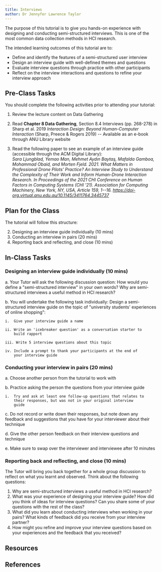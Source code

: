 ```yaml
---
title: Interviews
author: Dr Jennyfer Lawrence Taylor
---
```


The purpose of this tutorial is to give you hands-on experience with
designing and conducting semi-structured interviews. This is one of the
most common data collection methods in HCI research.

The intended learning outcomes of this tutorial are to:

- Define and identify the features of a semi-structured user interview
- Design an interview guide with well-defined themes and questions
- Evaluate interview questions through practice with other participants
- Reflect on the interview interactions and questions to refine your
  interview approach

## Pre-Class Tasks

You should complete the following activities prior to attending your
tutorial:

1.  Review the lecture content on Data Gathering

2.  Read **Chapter 8 Data Gathering**, Section 8.4 Interviews (pp.
    268-278) in Sharp et al. 2019 *Interaction Design: Beyond
    Human-Computer Interaction* (Sharp, Preece & Rogers 2019) --
    Available as an e-book through ANU Library website

3.  Read the following paper to see an example of an interview guide
    (accessible through the ACM Digital Library):\
    *Sara Ljungblad, Yemao Man, Mehmet Aydın Baytaş, Mafalda Gamboa,
    Mohammad Obaid, and Morten Fjeld. 2021. What Matters in Professional
    Drone Pilots' Practice? An Interview Study to Understand the
    Complexity of Their Work and Inform Human-Drone Interaction
    Research. In Proceedings of the 2021 CHI Conference on Human Factors
    in Computing Systems (CHI \'21). Association for Computing
    Machinery, New York, NY, USA, Article 159, 1--16.
    <https://doi-org.virtual.anu.edu.au/10.1145/3411764.3445737>*

<!-- something like write 5 questions about _something_ -->
<!-- post on the forum, comment on someone elses post (?) what aspect? -->


## Plan for the Class

<!-- roleplaying -->
<!-- scaffolding the group activities, reflections on the question (open, closed), what is the answer, what is expected/needed, what is the goal? -->
<!-- probing question, leading questions,  -->


<!-- 10 minutes for roll and start up -->
<!-- 5 mins for announcements -->
<!-- maybe first 30 minutes is about critique, categorisation and improvement of the questions from the pre-class tasks -->
<!-- next 45 role-playing -->

The tutorial will follow this structure:

2.  Designing an interview guide individually (10 mins)
3.  Conducting an interview in pairs (20 mins)
4.  Reporting back and reflecting, and close (10 mins)

## In-Class Tasks

### Designing an interview guide individually (10 mins)

a.  Your Tutor will ask the following discussion question: How would
    you define a "semi-structured interview" in your own words? Why
    are semi-structured interviews a useful method in HCI research?

b.  You will undertake the following task individually: Design a
    semi-structured interview guide on the topic of "university
    students' experiences of online shopping":

    i.  Give your interview guide a name

    ii. Write an 'icebreaker question' as a conversation starter to
        build rapport

    iii. Write 5 interview questions about this topic

    iv. Include a prompt to thank your participants at the end of
        your interview guide

### Conducting your interview in pairs (20 mins)

a.  Choose another person from the tutorial to work with

b.  Practice asking the person the questions from your interview
    guide

    i.  Try and ask at least one follow-up questions that relates to
        their responses, but was not in your original interview
        guide

c.  Do not record or write down their responses, but note down any
    feedback and suggestions that you have for your interviewer
    about their technique

d.  Give the other person feedback on their interview questions and
    technique

e.  Make sure to swap over the interviewer and interviewee after 10
    minutes

### Reporting back and reflecting, and close (10 mins)

The Tutor will bring you back together for a whole group
discussion to reflect on what you learnt and observed. Think
about the following questions:

1. Why are semi-structured interviews a useful method in HCI research?
2. What was your experience of designing your interview guide? How did you think of ideas for interview questions? Can you share some of your questions with the rest of the class?
3. What did you learn about conducting interviews when working in your pairs? What kinds of feedback did you receive from your interview partner?
4. How might you refine and improve your interview questions based on your experiences and the feedback that you received?


## Resources



## References

